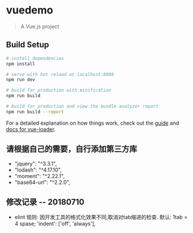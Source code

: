 # vuedemo

> A Vue.js project

## Build Setup

``` bash
# install dependencies
npm install

# serve with hot reload at localhost:8080
npm run dev

# build for production with minification
npm run build

# build for production and view the bundle analyzer report
npm run build --report
```

For a detailed explanation on how things work, check out the [guide](http://vuejs-templates.github.io/webpack/) and [docs for vue-loader](http://vuejs.github.io/vue-loader).

## 请根据自己的需要，自行添加第三方库
- "jquery": "^3.3.1",
- "lodash": "^4.17.10",
- "moment": "^2.22.1",
- "base64-url": "^2.2.0",

## 修改记录 -- 20180710
- elint 规则: 因开发工具的格式化效果不同,取消对tab缩进的检查. 默认: 1tab = 4 spase; 'indent': ['off', 'always'],
